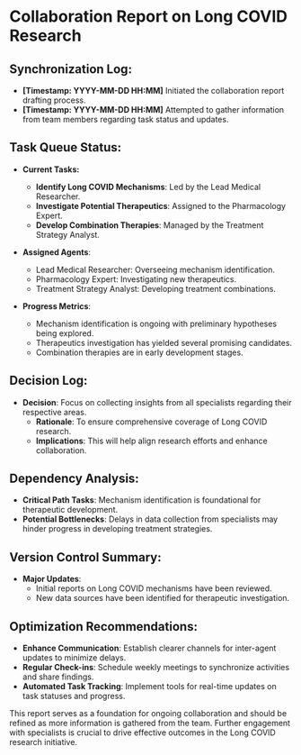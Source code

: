 # Collaboration Report on Long COVID Research

## Synchronization Log:
- **[Timestamp: YYYY-MM-DD HH:MM]** Initiated the collaboration report drafting process.
- **[Timestamp: YYYY-MM-DD HH:MM]** Attempted to gather information from team members regarding task status and updates.

## Task Queue Status:
- **Current Tasks:**
  - **Identify Long COVID Mechanisms**: Led by the Lead Medical Researcher.
  - **Investigate Potential Therapeutics**: Assigned to the Pharmacology Expert.
  - **Develop Combination Therapies**: Managed by the Treatment Strategy Analyst.
  
- **Assigned Agents**:
  - Lead Medical Researcher: Overseeing mechanism identification.
  - Pharmacology Expert: Investigating new therapeutics.
  - Treatment Strategy Analyst: Developing treatment combinations.

- **Progress Metrics**:
  - Mechanism identification is ongoing with preliminary hypotheses being explored.
  - Therapeutics investigation has yielded several promising candidates.
  - Combination therapies are in early development stages.

## Decision Log:
- **Decision**: Focus on collecting insights from all specialists regarding their respective areas.
  - **Rationale**: To ensure comprehensive coverage of Long COVID research.
  - **Implications**: This will help align research efforts and enhance collaboration.

## Dependency Analysis:
- **Critical Path Tasks**: Mechanism identification is foundational for therapeutic development.
- **Potential Bottlenecks**: Delays in data collection from specialists may hinder progress in developing treatment strategies.

## Version Control Summary:
- **Major Updates**: 
  - Initial reports on Long COVID mechanisms have been reviewed.
  - New data sources have been identified for therapeutic investigation.

## Optimization Recommendations:
- **Enhance Communication**: Establish clearer channels for inter-agent updates to minimize delays.
- **Regular Check-ins**: Schedule weekly meetings to synchronize activities and share findings.
- **Automated Task Tracking**: Implement tools for real-time updates on task statuses and progress.

This report serves as a foundation for ongoing collaboration and should be refined as more information is gathered from the team. Further engagement with specialists is crucial to drive effective outcomes in the Long COVID research initiative.